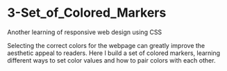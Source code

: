 # 3-Set_of_Colored_Markers

Another learning of responsive web design using CSS

Selecting the correct colors for the webpage can greatly improve the aesthetic appeal to readers.
Here I build a set of colored markers, learning different ways to set color values and how to pair colors with each other.
